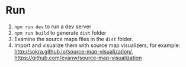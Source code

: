 # Run

1. `npm run dev` to run a dev server
2. `npm run build` to generate `dist` folder
3. Examine the source maps files in the `dist` folder.
4. Import and visualize them with source map visualizers, for example: http://sokra.github.io/source-map-visualization/, https://github.com/evanw/source-map-visualization
